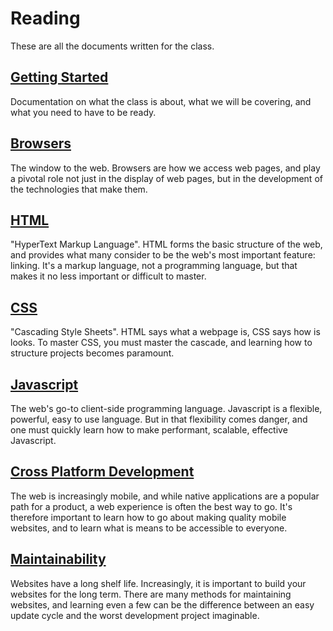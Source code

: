 # Reading

These are all the documents written for the class.

## [Getting Started](getting-started/ "Getting Started")

Documentation on what the class is about, what we will be covering, and what you need to have to be ready.

## [Browsers](browsers/ "Browsers")

The window to the web. Browsers are how we access web pages, and play a pivotal role not just in the display of web pages, but in the development of the technologies that make them.

## [HTML](html/ "HTML")

"HyperText Markup Language". HTML forms the basic structure of the web, and provides what many consider to be the web's most important feature: linking. It's a markup language, not a programming language, but that makes it no less important or difficult to master.

## [CSS](css/ "CSS")

"Cascading Style Sheets". HTML says what a webpage is, CSS says how is looks. To master CSS, you must master the cascade, and learning how to structure projects becomes paramount.

## [Javascript](javascript/ "Javascript")

The web's go-to client-side programming language. Javascript is a flexible, powerful, easy to use language. But in that flexibility comes danger, and one must quickly learn how to make performant, scalable, effective Javascript.

## [Cross Platform Development](cross-platform/ "Cross Platform Development")

The web is increasingly mobile, and while native applications are a popular path for a product, a web experience is often the best way to go. It's therefore important to learn how to go about making quality mobile websites, and to learn what is means to be accessible to everyone.

## [Maintainability](maintainability/ "Maintainability")

Websites have a long shelf life. Increasingly, it is important to build your websites for the long term. There are many methods for maintaining websites, and learning even a few can be the difference between an easy update cycle and the worst development project imaginable.